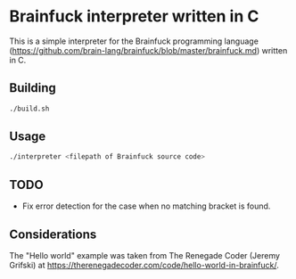 # Brainfuck interpreter written in C

This is a simple interpreter for the Brainfuck programming language (https://github.com/brain-lang/brainfuck/blob/master/brainfuck.md) written in C.

## Building
```bash
./build.sh
```

## Usage
```bash
./interpreter <filepath of Brainfuck source code>
```

## TODO
- Fix error detection for the case when no matching bracket is found.

## Considerations
The "Hello world" example was taken from The Renegade Coder (Jeremy Grifski) at https://therenegadecoder.com/code/hello-world-in-brainfuck/.

